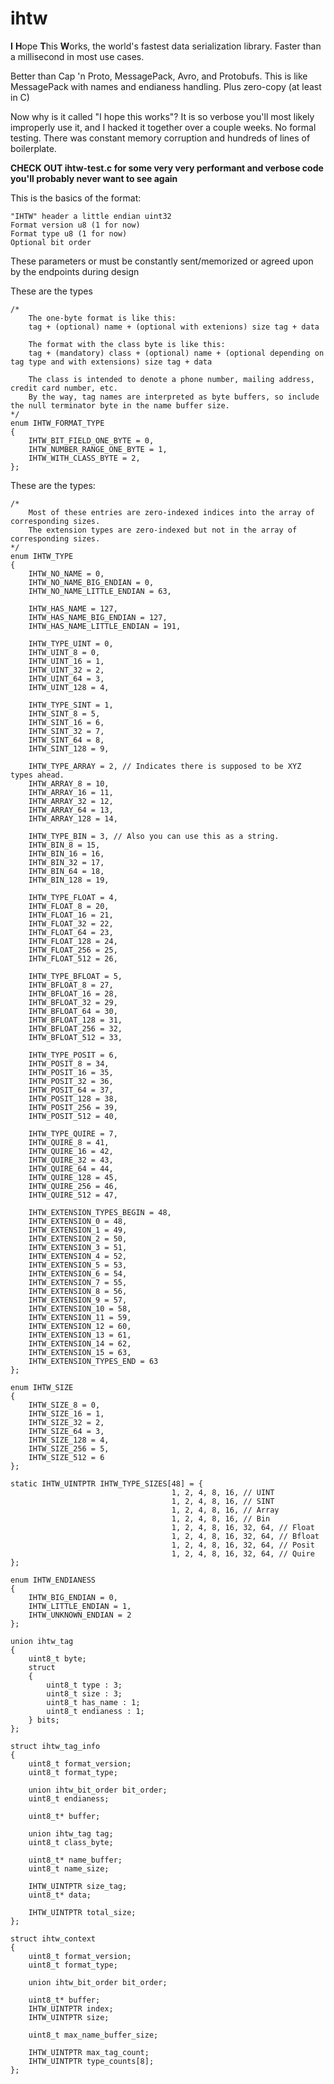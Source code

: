 # ihtw
**I** **H**ope **T**his **W**orks, the world's fastest data serialization library. Faster than a millisecond in most use cases.

Better than Cap 'n Proto, MessagePack, Avro, and Protobufs. This is like MessagePack with names and endianess handling. Plus zero-copy (at least in C)

Now why is it called "I hope this works"? It is so verbose you'll most likely improperly use it, and I hacked it together over a couple weeks. No formal testing.
There was constant memory corruption and hundreds of lines of boilerplate.

**CHECK OUT ihtw-test.c for some very very performant and verbose code you'll probably never want to see again**

This is the basics of the format:

```
"IHTW" header a little endian uint32
Format version u8 (1 for now)
Format type u8 (1 for now)
Optional bit order
```
These parameters or must be constantly sent/memorized or agreed upon by the endpoints during design

These are the types
```
/*
    The one-byte format is like this:
    tag + (optional) name + (optional with extenions) size tag + data

    The format with the class byte is like this:
    tag + (mandatory) class + (optional) name + (optional depending on tag type and with extensions) size tag + data

    The class is intended to denote a phone number, mailing address, credit card number, etc.
    By the way, tag names are interpreted as byte buffers, so include the null terminator byte in the name buffer size.
*/
enum IHTW_FORMAT_TYPE
{
    IHTW_BIT_FIELD_ONE_BYTE = 0,
    IHTW_NUMBER_RANGE_ONE_BYTE = 1,
    IHTW_WITH_CLASS_BYTE = 2,
};
```

These are the types:
```
/*
    Most of these entries are zero-indexed indices into the array of corresponding sizes.
    The extension types are zero-indexed but not in the array of corresponding sizes.
*/
enum IHTW_TYPE
{
    IHTW_NO_NAME = 0,
    IHTW_NO_NAME_BIG_ENDIAN = 0,
    IHTW_NO_NAME_LITTLE_ENDIAN = 63,

    IHTW_HAS_NAME = 127,
    IHTW_HAS_NAME_BIG_ENDIAN = 127,
    IHTW_HAS_NAME_LITTLE_ENDIAN = 191,

    IHTW_TYPE_UINT = 0,
    IHTW_UINT_8 = 0,
    IHTW_UINT_16 = 1,
    IHTW_UINT_32 = 2,
    IHTW_UINT_64 = 3,
    IHTW_UINT_128 = 4,

    IHTW_TYPE_SINT = 1,
    IHTW_SINT_8 = 5,
    IHTW_SINT_16 = 6,
    IHTW_SINT_32 = 7,
    IHTW_SINT_64 = 8,
    IHTW_SINT_128 = 9,

    IHTW_TYPE_ARRAY = 2, // Indicates there is supposed to be XYZ types ahead.
    IHTW_ARRAY_8 = 10,
    IHTW_ARRAY_16 = 11,
    IHTW_ARRAY_32 = 12,
    IHTW_ARRAY_64 = 13,
    IHTW_ARRAY_128 = 14,

    IHTW_TYPE_BIN = 3, // Also you can use this as a string.
    IHTW_BIN_8 = 15,
    IHTW_BIN_16 = 16,
    IHTW_BIN_32 = 17,
    IHTW_BIN_64 = 18,
    IHTW_BIN_128 = 19,

    IHTW_TYPE_FLOAT = 4,
    IHTW_FLOAT_8 = 20,
    IHTW_FLOAT_16 = 21,
    IHTW_FLOAT_32 = 22,
    IHTW_FLOAT_64 = 23,
    IHTW_FLOAT_128 = 24,
    IHTW_FLOAT_256 = 25,
    IHTW_FLOAT_512 = 26,

    IHTW_TYPE_BFLOAT = 5,
    IHTW_BFLOAT_8 = 27,
    IHTW_BFLOAT_16 = 28,
    IHTW_BFLOAT_32 = 29,
    IHTW_BFLOAT_64 = 30,
    IHTW_BFLOAT_128 = 31,
    IHTW_BFLOAT_256 = 32,
    IHTW_BFLOAT_512 = 33,

    IHTW_TYPE_POSIT = 6,
    IHTW_POSIT_8 = 34,
    IHTW_POSIT_16 = 35,
    IHTW_POSIT_32 = 36,
    IHTW_POSIT_64 = 37,
    IHTW_POSIT_128 = 38,
    IHTW_POSIT_256 = 39,
    IHTW_POSIT_512 = 40,

    IHTW_TYPE_QUIRE = 7,
    IHTW_QUIRE_8 = 41,
    IHTW_QUIRE_16 = 42,
    IHTW_QUIRE_32 = 43,
    IHTW_QUIRE_64 = 44,
    IHTW_QUIRE_128 = 45,
    IHTW_QUIRE_256 = 46,
    IHTW_QUIRE_512 = 47,

    IHTW_EXTENSION_TYPES_BEGIN = 48,
    IHTW_EXTENSION_0 = 48,
    IHTW_EXTENSION_1 = 49,
    IHTW_EXTENSION_2 = 50,
    IHTW_EXTENSION_3 = 51,
    IHTW_EXTENSION_4 = 52,
    IHTW_EXTENSION_5 = 53,
    IHTW_EXTENSION_6 = 54,
    IHTW_EXTENSION_7 = 55,
    IHTW_EXTENSION_8 = 56,
    IHTW_EXTENSION_9 = 57,
    IHTW_EXTENSION_10 = 58,
    IHTW_EXTENSION_11 = 59,
    IHTW_EXTENSION_12 = 60,
    IHTW_EXTENSION_13 = 61,
    IHTW_EXTENSION_14 = 62,
    IHTW_EXTENSION_15 = 63,
    IHTW_EXTENSION_TYPES_END = 63
};

enum IHTW_SIZE
{
    IHTW_SIZE_8 = 0,
    IHTW_SIZE_16 = 1,
    IHTW_SIZE_32 = 2,
    IHTW_SIZE_64 = 3,
    IHTW_SIZE_128 = 4,
    IHTW_SIZE_256 = 5,
    IHTW_SIZE_512 = 6
};

static IHTW_UINTPTR IHTW_TYPE_SIZES[48] = {
                                    1, 2, 4, 8, 16, // UINT
                                    1, 2, 4, 8, 16, // SINT
                                    1, 2, 4, 8, 16, // Array
                                    1, 2, 4, 8, 16, // Bin
                                    1, 2, 4, 8, 16, 32, 64, // Float
                                    1, 2, 4, 8, 16, 32, 64, // Bfloat
                                    1, 2, 4, 8, 16, 32, 64, // Posit
                                    1, 2, 4, 8, 16, 32, 64, // Quire                                
};
```

```
enum IHTW_ENDIANESS
{
    IHTW_BIG_ENDIAN = 0,
    IHTW_LITTLE_ENDIAN = 1,
    IHTW_UNKNOWN_ENDIAN = 2
};

union ihtw_tag
{
    uint8_t byte;
    struct
    {
        uint8_t type : 3;
        uint8_t size : 3;
        uint8_t has_name : 1;
        uint8_t endianess : 1;
    } bits;
};

struct ihtw_tag_info
{
    uint8_t format_version;
    uint8_t format_type;

    union ihtw_bit_order bit_order;
    uint8_t endianess;

    uint8_t* buffer;

    union ihtw_tag tag;
    uint8_t class_byte;

    uint8_t* name_buffer;
    uint8_t name_size;

    IHTW_UINTPTR size_tag;
    uint8_t* data;

    IHTW_UINTPTR total_size;
};
```

```
struct ihtw_context
{
    uint8_t format_version;
    uint8_t format_type;

    union ihtw_bit_order bit_order;

    uint8_t* buffer;
    IHTW_UINTPTR index;
    IHTW_UINTPTR size;

    uint8_t max_name_buffer_size;

    IHTW_UINTPTR max_tag_count;
    IHTW_UINTPTR type_counts[8];
};
```

